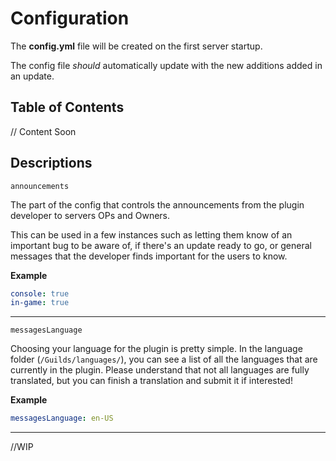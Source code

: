 # Configuration

The **config.yml** file will be created on the first server startup.

The config file *should* automatically update with the new additions added in an update.

## Table of Contents

// Content Soon

## Descriptions
`announcements`

The part of the config that controls the announcements from the plugin developer to servers OPs and Owners.

This can be used in a few instances such as letting them know of an important bug to be aware of, if there's an update ready to go, or general messages that the developer finds important for the users to know.

**Example**
```YAML
console: true
in-game: true
```
___

`messagesLanguage`

Choosing your language for the plugin is pretty simple. In the language folder (`/Guilds/languages/`), you can see a list of all the languages that are currently in the plugin. Please understand that not all languages are fully translated, but you can finish a translation and submit it if interested!

**Example**
```YAML
messagesLanguage: en-US
```

___

//WIP